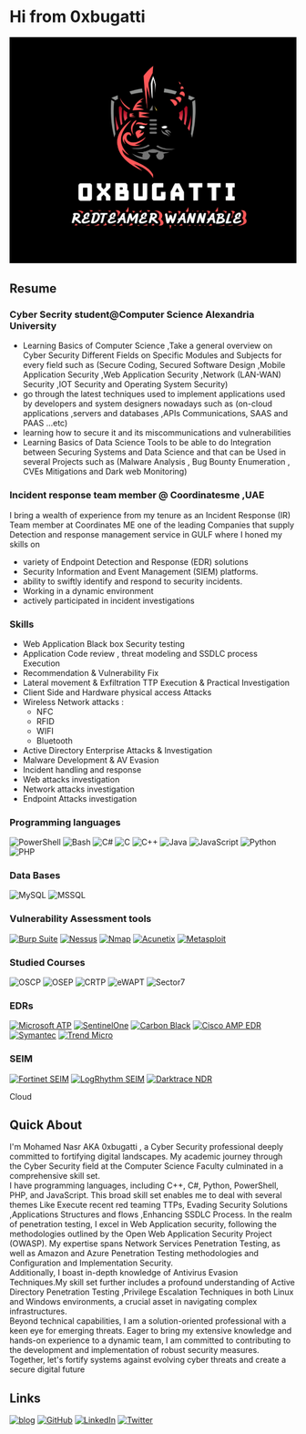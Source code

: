 # Hi from 0xbugatti

![ME](me2.png)

## Resume
### Cyber Secrity  student@Computer Science Alexandria University

- Learning Basics of Computer Science ,Take a general overview on Cyber Security Different Fields on Specific Modules and Subjects for every field such as (Secure Coding, Secured Software Design ,Mobile Application Security ,Web Application Security ,Network (LAN-WAN) Security ,IOT Security and Operating System Security)  
- go through the latest techniques used to implement applications used by developers and system designers nowadays such as (on-cloud applications ,servers and databases ,APIs Communications, SAAS and PAAS ...etc) 
- learning how to secure it and its miscommunications and vulnerabilities
- Learning Basics of Data Science Tools to be able to do Integration between Securing Systems and Data Science and that can be Used in several Projects such as (Malware Analysis , Bug Bounty Enumeration , CVEs Mitigations and Dark web Monitoring)

  
### Incident response team member @ Coordinatesme ,UAE

I bring a wealth of experience from my tenure as an Incident Response (IR) Team member at Coordinates ME one of the leading Companies that supply Detection and response management service in GULF where I honed my skills on 
- variety of Endpoint Detection and Response (EDR) solutions 
- Security Information and Event Management (SIEM) platforms.
- ability to swiftly identify and respond to security incidents.
- Working in a dynamic environment
- actively participated in incident investigations

### Skills
- Web Application Black box Security testing 
- Application Code review , threat modeling and SSDLC process Execution
- Recommendation & Vulnerability Fix
- Lateral movement & Exfiltration TTP Execution & Practical Investigation
- Client Side and  Hardware physical access  Attacks
- Wireless Network attacks :
	- NFC 
	- RFID
	- WIFI
	- Bluetooth
- Active Directory Enterprise Attacks & Investigation
- Malware Development & AV Evasion
- Incident handling and response
- Web attacks investigation 
- Network attacks investigation
- Endpoint Attacks investigation
### Programming languages

![PowerShell](https://img.shields.io/badge/PowerShell-5391FE?logo=powershell&logoColor=white&style=for-the-badge)
![Bash](https://img.shields.io/badge/Bash-4EAA25?logo=gnubash&logoColor=white&style=for-the-badge)
![C#](https://img.shields.io/badge/C%23-239120?logo=c-sharp&logoColor=white&style=for-the-badge)
![C](https://img.shields.io/badge/C-A8B9CC?logo=c&logoColor=white&style=for-the-badge)
![C++](https://img.shields.io/badge/C++-00599C?logo=cplusplus&logoColor=white&style=for-the-badge)
![Java](https://img.shields.io/badge/Java-F8981D?logo=java&logoColor=white&style=for-the-badge)
![JavaScript](https://img.shields.io/badge/JavaScript-F7DF1E?logo=javascript&logoColor=black&style=for-the-badge)
![Python](https://img.shields.io/badge/Python-3776AB?logo=python&logoColor=white&style=for-the-badge)
![PHP](https://img.shields.io/badge/PHP-777BB4?logo=php&logoColor=white&style=for-the-badge)
### Data Bases

![MySQL](https://img.shields.io/badge/MySQL-4479A1?logo=mysql&logoColor=white&style=for-the-badge)
![MSSQL](https://img.shields.io/badge/MSSQL-CC2927?logo=microsoft-sql-server&logoColor=white&style=for-the-badge)
### Vulnerability Assessment tools

[![Burp Suite](https://img.shields.io/badge/Burp_Suite-FF6347?logo=burpsuite&logoColor=white&style=for-the-badge)](https://portswigger.net/burp)
[![Nessus](https://img.shields.io/badge/Nessus-239120?logo=nessus&logoColor=white&style=for-the-badge)](https://www.tenable.com/products/nessus)
[![Nmap](https://img.shields.io/badge/Nmap-4D4D4D?logo=nmap&logoColor=white&style=for-the-badge)](https://nmap.org/)
[![Acunetix](https://img.shields.io/badge/Acunetix-900?logo=acunetix&logoColor=white&style=for-the-badge)](https://www.acunetix.com/)
[![Metasploit](https://img.shields.io/badge/Metasploit-1F3C68?logo=metasploit&logoColor=white&style=for-the-badge)](https://www.metasploit.com/)

### Studied Courses

![OSCP](https://img.shields.io/badge/OSCP-F57C00?logo=offensive-security&logoColor=white&style=for-the-badge)
![OSEP](https://img.shields.io/badge/OSEP-4CAF50?logo=offensive-security&logoColor=white&style=for-the-badge)
![CRTP](https://img.shields.io/badge/CRTP-B71C1C?logo=offensive-security&logoColor=white&style=for-the-badge)
![eWAPT](https://img.shields.io/badge/eWAPT-03A9F4?logo=elearnsecurity&logoColor=white&style=for-the-badge)
![Sector7](https://img.shields.io/badge/Sector%207-1976D2?style=for-the-badge)
### EDRs
[![Microsoft ATP](https://img.shields.io/badge/Microsoft_ATP-0078D4?logo=microsoft&logoColor=white&style=for-the-badge)](https://www.microsoft.com/en-us/security/business)
[![SentinelOne](https://img.shields.io/badge/SentinelOne-222222?logo=sentinelone&logoColor=white&style=for-the-badge)](https://www.sentinelone.com/)
[![Carbon Black](https://img.shields.io/badge/Carbon_Black-000000?logo=carbonblack&logoColor=white&style=for-the-badge)](https://www.carbonblack.com/)
[![Cisco AMP EDR](https://img.shields.io/badge/Cisco_AMP_EDR-80880?logo=cisco&logoColor=white&style=for-the-badge)](https://www.cisco.com/)
[![Symantec](https://img.shields.io/badge/Symantec-0066CC?logo=symantec&logoColor=white&style=for-the-badge)](https://www.symantec.com/)
[![Trend Micro](https://img.shields.io/badge/Trend_Micro-FF6600?logo=trendmicro&logoColor=white&style=for-the-badge)](https://www.trendmicro.com/)
### SEIM
[![Fortinet SEIM](https://img.shields.io/badge/Fortinet_SEIM-2DA9E1?logo=fortinet&logoColor=white&style=for-the-badge)](https://www.fortinet.com/)
[![LogRhythm SEIM](https://img.shields.io/badge/LogRhythm_SEIM-E11E23?logo=logrhythm&logoColor=white&style=for-the-badge)](https://logrhythm.com/)
[![Darktrace NDR](https://img.shields.io/badge/Darktrace_NDR-000000?logo=darktrace&logoColor=white&style=for-the-badge)](https://www.darktrace.com/)

Cloud 

## Quick About

I'm Mohamed Nasr AKA 0xbugatti , a Cyber Security professional deeply committed to fortifying digital landscapes. My academic journey through the Cyber Security field at the Computer Science Faculty culminated in a comprehensive skill set.  
I have programming languages, including C++, C#, Python, PowerShell, PHP, and JavaScript. This broad skill set enables me to deal with several themes Like Execute recent red teaming TTPs, Evading Security Solutions ,Applications Structures and flows ,Enhancing SSDLC Process. In the realm of penetration testing, I excel in Web Application security, following the methodologies outlined by the Open Web Application Security Project (OWASP). My expertise spans Network Services Penetration Testing, as well as Amazon and Azure Penetration Testing methodologies and Configuration and Implementation Security.  
Additionally, I boast in-depth knowledge of Antivirus Evasion Techniques.My skill set further includes a profound understanding of Active Directory Penetration Testing ,Privilege Escalation Techniques in both Linux and Windows environments, a crucial asset in navigating complex infrastructures.  
Beyond technical capabilities, I am a solution-oriented professional with a keen eye for emerging threats. Eager to bring my extensive knowledge and hands-on experience to a dynamic team, I am committed to contributing to the development and implementation of robust security measures. Together, let's fortify systems against evolving cyber threats and create a secure digital future

## Links
[![blog](https://img.shields.io/badge/BLOG-E11E23?logo=medium&logoColor=white&style=for-the-badge)](https://0xBugatti.io/)
[![GitHub](https://img.shields.io/badge/GitHub-181717?logo=github&logoColor=white&style=for-the-badge)](https://github.com/0xBugatti/)
[![LinkedIn](https://img.shields.io/badge/LinkedIn-0077B5?logo=linkedin&logoColor=white&style=for-the-badge)](https://www.linkedin.com/in/mohamed-nasr-ab5619216/)
[![Twitter](https://img.shields.io/badge/Twitter-%231DA1F2?logo=twitter&logoColor=white&style=for-the-badge)](https://twitter.com/0xBugatti/)
